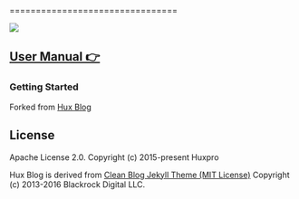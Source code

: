 ================================

![](http://huangxuan.me/img/blog-desktop.jpg)


[User Manual 👉](_doc/Manual.md)
--------------------------------------------------

### Getting Started

Forked from [Hux Blog](https://github.com/Huxpro/huxpro.github.io)


License
-------

Apache License 2.0.
Copyright (c) 2015-present Huxpro

Hux Blog is derived from [Clean Blog Jekyll Theme (MIT License)](https://github.com/BlackrockDigital/startbootstrap-clean-blog-jekyll/)
Copyright (c) 2013-2016 Blackrock Digital LLC.
